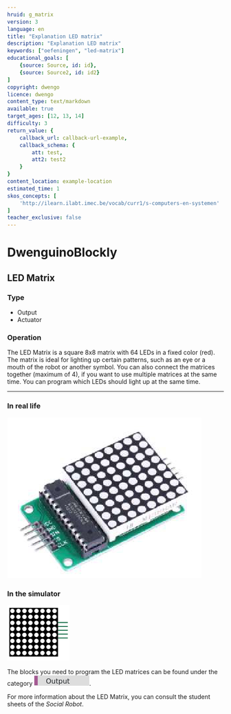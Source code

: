 ```yaml
---
hruid: g_matrix
version: 3
language: en
title: "Explanation LED matrix"
description: "Explanation LED matrix"
keywords: ["oefeningen", "led-matrix"]
educational_goals: [
    {source: Source, id: id}, 
    {source: Source2, id: id2}
]
copyright: dwengo
licence: dwengo
content_type: text/markdown
available: true
target_ages: [12, 13, 14]
difficulty: 3
return_value: {
    callback_url: callback-url-example,
    callback_schema: {
        att: test,
        att2: test2
    }
}
content_location: example-location
estimated_time: 1
skos_concepts: [
    'http://ilearn.ilabt.imec.be/vocab/curr1/s-computers-en-systemen'
]
teacher_exclusive: false
---
```

# DwenguinoBlockly
## LED Matrix

### Type
- Output
- Actuator

### Operation
The LED Matrix is a square 8x8 matrix with 64 LEDs in a fixed color (red). The matrix is ideal for lighting up certain patterns, such as an eye or a mouth of the robot or another symbol. You can also connect the matrices together (maximum of 4), if you want to use multiple matrices at the same time. You can program which LEDs should light up at the same time.

***

### In real life

![](embed/ledmatrix.png "led-matrix")

### In the simulator

![](embed/led_matrix.png "led-matrix simulator")

The blocks you need to program the LED matrices can be found under the category ![](embed/cat_output.png "output category").

<div class="alert alert-box alert-success">
For more information about the LED Matrix, you can consult the student sheets of the <em>Social Robot</em>.
</div>